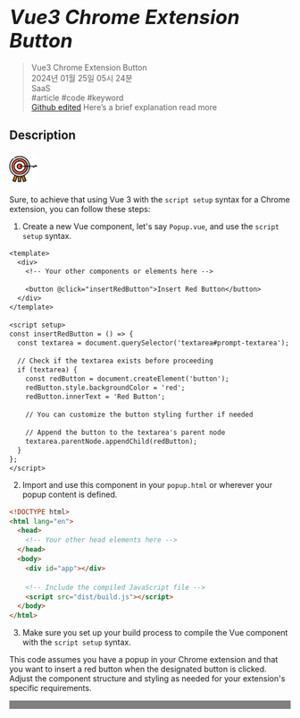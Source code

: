 # **<span style="font-size: 35px; font-style: italic;">Vue3 Chrome Extension Button</span>**

>Vue3 Chrome Extension Button  
2024년 01월 25일 05시 24분  
SaaS  
#article #code #keyword  
[Github edited](https://github.com/d10000usd/WebDocuments/tree/main/public/md/Gpt "깃허브")
Here’s a brief explanation read more
## Description  

<body class="body-full"><div class="c-custom-card"> <div class="spacing mb-2">  



###  <img src="https://raw.githubusercontent.com/d10000usd/WebDocuments/main/public/icon/Team/40-goal.svg" width="50" height="50" />   

  Sure, to achieve that using Vue 3 with the `script setup` syntax for a Chrome extension, you can follow these steps:

1. Create a new Vue component, let's say `Popup.vue`, and use the `script setup` syntax.

```vue
<template>
  <div>
    <!-- Your other components or elements here -->

    <button @click="insertRedButton">Insert Red Button</button>
  </div>
</template>

<script setup>
const insertRedButton = () => {
  const textarea = document.querySelector('textarea#prompt-textarea');

  // Check if the textarea exists before proceeding
  if (textarea) {
    const redButton = document.createElement('button');
    redButton.style.backgroundColor = 'red';
    redButton.innerText = 'Red Button';

    // You can customize the button styling further if needed

    // Append the button to the textarea's parent node
    textarea.parentNode.appendChild(redButton);
  }
};
</script>
```

2. Import and use this component in your `popup.html` or wherever your popup content is defined.

```html
<!DOCTYPE html>
<html lang="en">
  <head>
    <!-- Your other head elements here -->
  </head>
  <body>
    <div id="app"></div>

    <!-- Include the compiled JavaScript file -->
    <script src="dist/build.js"></script>
  </body>
</html>
```

3. Make sure you set up your build process to compile the Vue component with the `script setup` syntax.

This code assumes you have a popup in your Chrome extension and that you want to insert a red button when the designated button is clicked. Adjust the component structure and styling as needed for your extension's specific requirements.


  </div></div></div>

  <div style="background-color: grey; height: 15px;"></div>

  